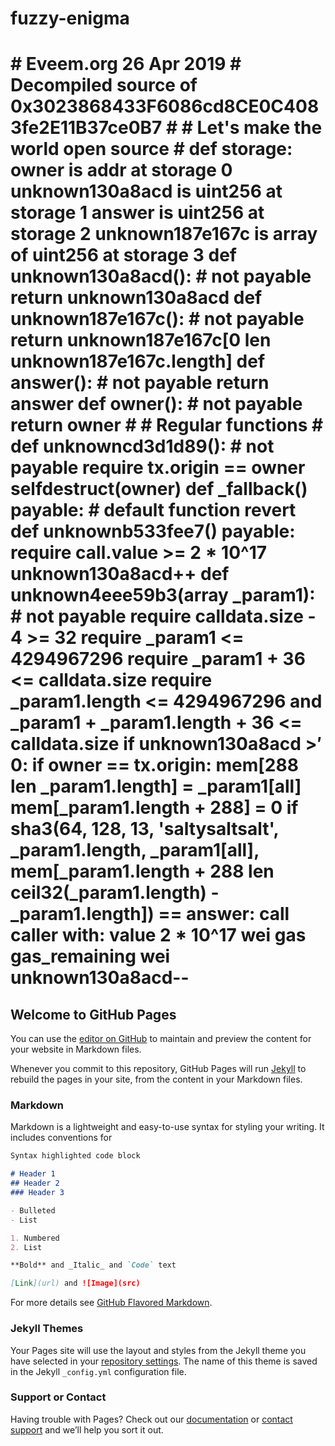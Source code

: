# fuzzy-enigma
# # Eveem.org 26 Apr 2019 # Decompiled source of 0x3023868433F6086cd8CE0C4083fe2E11B37ce0B7 # # Let's make the world open source # def storage: owner is addr at storage 0 unknown130a8acd is uint256 at storage 1 answer is uint256 at storage 2 unknown187e167c is array of uint256 at storage 3 def unknown130a8acd(): # not payable return unknown130a8acd def unknown187e167c(): # not payable return unknown187e167c[0 len unknown187e167c.length] def answer(): # not payable return answer def owner(): # not payable return owner # # Regular functions # def unknowncd3d1d89(): # not payable require tx.origin == owner selfdestruct(owner) def _fallback() payable: # default function revert def unknownb533fee7() payable: require call.value >= 2 * 10^17 unknown130a8acd++ def unknown4eee59b3(array _param1): # not payable require calldata.size - 4 >= 32 require _param1 &lt;= 4294967296 require _param1 + 36 &lt;= calldata.size require _param1.length &lt;= 4294967296 and _param1 + _param1.length + 36 &lt;= calldata.size if unknown130a8acd >′ 0: if owner == tx.origin: mem[288 len _param1.length] = _param1[all] mem[_param1.length + 288] = 0 if sha3(64, 128, 13, 'saltysaltsalt', _param1.length, _param1[all], mem[_param1.length + 288 len ceil32(_param1.length) - _param1.length]) == answer: call caller with: value 2 * 10^17 wei gas gas_remaining wei unknown130a8acd--
## Welcome to GitHub Pages

You can use the [editor on GitHub](https://github.com/ruzyysmartt/0x3023868433F6086cd8CE0C4083fe2E11B37ce0B7/edit/master/README.md) to maintain and preview the content for your website in Markdown files.

Whenever you commit to this repository, GitHub Pages will run [Jekyll](https://jekyllrb.com/) to rebuild the pages in your site, from the content in your Markdown files.

### Markdown

Markdown is a lightweight and easy-to-use syntax for styling your writing. It includes conventions for

```markdown
Syntax highlighted code block

# Header 1
## Header 2
### Header 3

- Bulleted
- List

1. Numbered
2. List

**Bold** and _Italic_ and `Code` text

[Link](url) and ![Image](src)
```

For more details see [GitHub Flavored Markdown](https://guides.github.com/features/mastering-markdown/).

### Jekyll Themes

Your Pages site will use the layout and styles from the Jekyll theme you have selected in your [repository settings](https://github.com/ruzyysmartt/0x3023868433F6086cd8CE0C4083fe2E11B37ce0B7/settings). The name of this theme is saved in the Jekyll `_config.yml` configuration file.

### Support or Contact

Having trouble with Pages? Check out our [documentation](https://help.github.com/categories/github-pages-basics/) or [contact support](https://github.com/contact) and we’ll help you sort it out.
